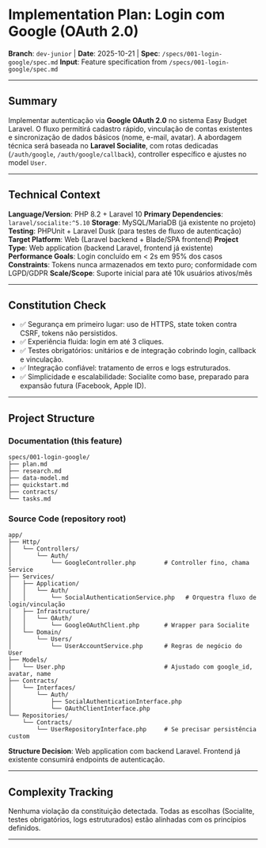 # Implementation Plan: Login com Google (OAuth 2.0)

**Branch**: `dev-junior` | **Date**: 2025-10-21 | **Spec**: `/specs/001-login-google/spec.md`
**Input**: Feature specification from `/specs/001-login-google/spec.md`

---

## Summary

Implementar autenticação via **Google OAuth 2.0** no sistema Easy Budget Laravel.
O fluxo permitirá cadastro rápido, vinculação de contas existentes e sincronização de dados básicos (nome, e-mail, avatar).
A abordagem técnica será baseada no **Laravel Socialite**, com rotas dedicadas (`/auth/google`, `/auth/google/callback`), controller específico e ajustes no model `User`.

---

## Technical Context

**Language/Version**: PHP 8.2 + Laravel 10
**Primary Dependencies**: `laravel/socialite:^5.10`
**Storage**: MySQL/MariaDB (já existente no projeto)
**Testing**: PHPUnit + Laravel Dusk (para testes de fluxo de autenticação)
**Target Platform**: Web (Laravel backend + Blade/SPA frontend)
**Project Type**: Web application (backend Laravel, frontend já existente)
**Performance Goals**: Login concluído em < 2s em 95% dos casos
**Constraints**: Tokens nunca armazenados em texto puro; conformidade com LGPD/GDPR
**Scale/Scope**: Suporte inicial para até 10k usuários ativos/mês

---

## Constitution Check

-  ✅ Segurança em primeiro lugar: uso de HTTPS, state token contra CSRF, tokens não persistidos.
-  ✅ Experiência fluida: login em até 3 cliques.
-  ✅ Testes obrigatórios: unitários e de integração cobrindo login, callback e vinculação.
-  ✅ Integração confiável: tratamento de erros e logs estruturados.
-  ✅ Simplicidade e escalabilidade: Socialite como base, preparado para expansão futura (Facebook, Apple ID).

---

## Project Structure

### Documentation (this feature)

```
specs/001-login-google/
├── plan.md
├── research.md
├── data-model.md
├── quickstart.md
├── contracts/
└── tasks.md
```

### Source Code (repository root)

```
app/
├── Http/
│   └── Controllers/
│       └── Auth/
│           └── GoogleController.php        # Controller fino, chama Service
├── Services/
│   ├── Application/
│   │   └── Auth/
│   │       └── SocialAuthenticationService.php   # Orquestra fluxo de login/vinculação
│   ├── Infrastructure/
│   │   └── OAuth/
│   │       └── GoogleOAuthClient.php       # Wrapper para Socialite
│   └── Domain/
│       └── Users/
│           └── UserAccountService.php      # Regras de negócio do User
├── Models/
│   └── User.php                            # Ajustado com google_id, avatar, name
├── Contracts/
│   └── Interfaces/
│       └── Auth/
│           ├── SocialAuthenticationInterface.php
│           └── OAuthClientInterface.php
└── Repositories/
    └── Contracts/
        └── UserRepositoryInterface.php     # Se precisar persistência custom
```

**Structure Decision**: Web application com backend Laravel.
Frontend já existente consumirá endpoints de autenticação.

---

## Complexity Tracking

Nenhuma violação da constituição detectada.
Todas as escolhas (Socialite, testes obrigatórios, logs estruturados) estão alinhadas com os princípios definidos.

---
